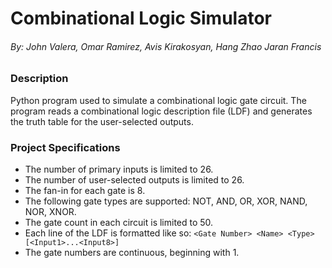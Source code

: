 # Combinational Logic Simulator
###### By: John Valera, Omar Ramirez, Avis Kirakosyan, Hang Zhao Jaran Francis

### Description

Python program used to simulate a combinational logic gate circuit. The program reads a combinational logic description file (LDF) and generates the truth table for the user-selected outputs.

### Project Specifications

* The number of primary inputs is limited to 26.
* The number of user-selected outputs is limited to 26.
* The fan-in for each gate is 8.
* The following gate types are supported: NOT, AND, OR, XOR, NAND, NOR, XNOR.
* The gate count in each circuit is limited to 50.
* Each line of the LDF is formatted like so: `<Gate Number> <Name> <Type> [<Input1>...<Input8>]`
* The gate numbers are continuous, beginning with 1.

